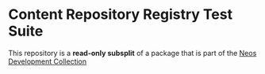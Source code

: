 # Content Repository Registry Test Suite

This repository is a **read-only subsplit** of a package that is part of the [Neos Development Collection](https://github.com/neos/neos-development-collection)
